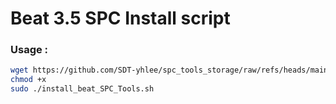 # Beat 3.5 SPC Install script

### Usage :
```bash
wget https://github.com/SDT-yhlee/spc_tools_storage/raw/refs/heads/main/install_beat_SPC_Tools.sh -O install_beat_SPC_Tools.sh
chmod +x
sudo ./install_beat_SPC_Tools.sh
```
